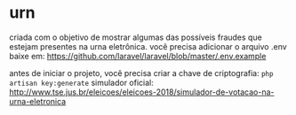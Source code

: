 # urn
criada com o objetivo de mostrar algumas das possíveis fraudes que estejam presentes na urna eletrônica.
você precisa adicionar o arquivo .env
baixe em: https://github.com/laravel/laravel/blob/master/.env.example

antes de iniciar o projeto, você precisa criar a chave de criptografia:
<code>php artisan key:generate</code>
simulador oficial: http://www.tse.jus.br/eleicoes/eleicoes-2018/simulador-de-votacao-na-urna-eletronica
